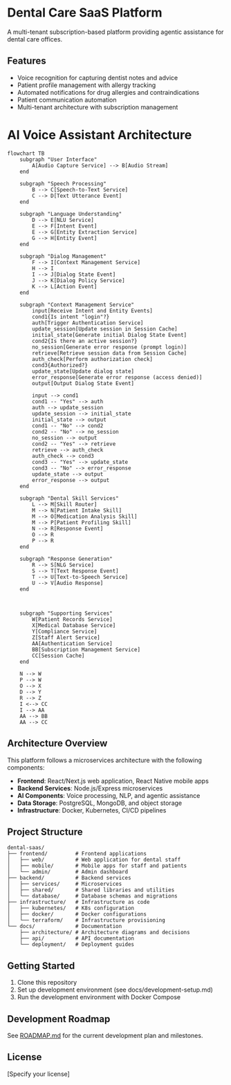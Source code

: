 # Dental Care SaaS Platform

A multi-tenant subscription-based platform providing agentic assistance for dental care offices.

## Features

- Voice recognition for capturing dentist notes and advice
- Patient profile management with allergy tracking
- Automated notifications for drug allergies and contraindications
- Patient communication automation
- Multi-tenant architecture with subscription management

# AI Voice Assistant Architecture

```mermaid
flowchart TB
    subgraph "User Interface"
        A[Audio Capture Service] --> B[Audio Stream]
    end
    
    subgraph "Speech Processing"
        B --> C[Speech-to-Text Service]
        C --> D[Text Utterance Event]
    end
    
    subgraph "Language Understanding"
        D --> E[NLU Service]
        E --> F[Intent Event]
        E --> G[Entity Extraction Service]
        G --> H[Entity Event]
    end
    
    subgraph "Dialog Management"
        F --> I[Context Management Service]
        H --> I
        I --> J[Dialog State Event]
        J --> K[Dialog Policy Service]
        K --> L[Action Event]
    end
    
    subgraph "Context Management Service"
        input[Receive Intent and Entity Events]
        cond1{Is intent "login"?}
        auth[Trigger Authentication Service]
        update_session[Update session in Session Cache]
        initial_state[Generate initial Dialog State Event]
        cond2{Is there an active session?}
        no_session[Generate error response (prompt login)]
        retrieve[Retrieve session data from Session Cache]
        auth_check[Perform authorization check]
        cond3{Authorized?}
        update_state[Update dialog state]
        error_response[Generate error response (access denied)]
        output[Output Dialog State Event]

        input --> cond1
        cond1 -- "Yes" --> auth
        auth --> update_session
        update_session --> initial_state
        initial_state --> output
        cond1 -- "No" --> cond2
        cond2 -- "No" --> no_session
        no_session --> output
        cond2 -- "Yes" --> retrieve
        retrieve --> auth_check
        auth_check --> cond3
        cond3 -- "Yes" --> update_state
        cond3 -- "No" --> error_response
        update_state --> output
        error_response --> output
    end
    
    subgraph "Dental Skill Services"
        L --> M[Skill Router]
        M --> N[Patient Intake Skill]
        M --> O[Medication Analysis Skill]
        M --> P[Patient Profiling Skill]
        N --> R[Response Event]
        O --> R
        P --> R
    end
    
    subgraph "Response Generation"
        R --> S[NLG Service]
        S --> T[Text Response Event]
        T --> U[Text-to-Speech Service]
        U --> V[Audio Response]
    end


    
    subgraph "Supporting Services"
        W[Patient Records Service]
        X[Medical Database Service]
        Y[Compliance Service]
        Z[Staff Alert Service]
        AA[Authentication Service]
        BB[Subscription Management Service]
        CC[Session Cache]
    end
    
    N --> W
    P --> W
    O --> X
    D --> Y
    R --> Z
    I <--> CC
    I --> AA
    AA --> BB
    AA --> CC
```
## Architecture Overview

This platform follows a microservices architecture with the following components:

- **Frontend**: React/Next.js web application, React Native mobile apps
- **Backend Services**: Node.js/Express microservices
- **AI Components**: Voice processing, NLP, and agentic assistance
- **Data Storage**: PostgreSQL, MongoDB, and object storage
- **Infrastructure**: Docker, Kubernetes, CI/CD pipelines

## Project Structure

```
dental-saas/
├── frontend/         # Frontend applications
│   ├── web/          # Web application for dental staff
│   ├── mobile/       # Mobile apps for staff and patients
│   └── admin/        # Admin dashboard
├── backend/          # Backend services
│   ├── services/     # Microservices
│   ├── shared/       # Shared libraries and utilities
│   └── database/     # Database schemas and migrations
├── infrastructure/   # Infrastructure as code
│   ├── kubernetes/   # K8s configuration
│   ├── docker/       # Docker configurations
│   └── terraform/    # Infrastructure provisioning
└── docs/             # Documentation
    ├── architecture/ # Architecture diagrams and decisions
    ├── api/          # API documentation
    └── deployment/   # Deployment guides
```

## Getting Started

1. Clone this repository
2. Set up development environment (see docs/development-setup.md)
3. Run the development environment with Docker Compose

## Development Roadmap

See [ROADMAP.md](./ROADMAP.md) for the current development plan and milestones.

## License

[Specify your license]
